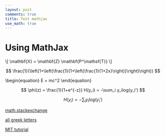 ```yaml
---
layout: post
comments: true
title: Test mathjax
use_math: true
---
```


# Using MathJax

\\[ \mathbf{X} = \mathbf{Z} \mathbf{P^\mathsf{T}} \\]

$$ \frac{1}{\left(1+\left(\frac{1}{1+\left(\frac{1}{1+2x}\right)}\right)\right)} $$

\begin{equation}
   E = mc^2
\end{equation}

$$ \phi(z) = \frac{1}{1+e^{-z}} H(y_i) = -\sum_i y_ilog(y_i') $$

$$ H(y_i) = -\sum_i y_ilog(y_i') $$

[math.stackexchange](http://meta.math.stackexchange.com/questions/5020/mathjax-basic-tutorial-and-quick-reference)

[all greek letters](https://www.wikiwand.com/en/Sigma)

[MIT tutorial](https://6002x.mitx.mit.edu/wiki/view/MathJaxEquationFormatting)
